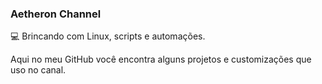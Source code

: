 <h3> Aetheron Channel</h3>

💻 Brincando com Linux, scripts e automações.

Aqui no meu GitHub você encontra alguns projetos e customizações que uso no canal.
